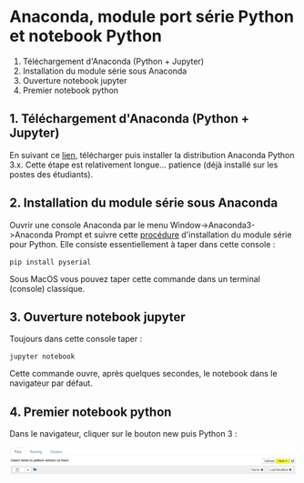 # Anaconda, module port série Python et notebook Python

1. Téléchargement d'Anaconda (Python + Jupyter)
2. Installation du module série sous Anaconda
3. Ouverture notebook jupyter
4. Premier notebook python

## 1. Téléchargement d'Anaconda (Python + Jupyter)
En suivant ce [lien,](https://www.anaconda.com/download/) télécharger puis installer la distribution Anaconda Python 3.x. Cette étape est relativement longue... patience (déjà installé sur les postes des étudiants).

## 2. Installation du module série sous Anaconda
Ouvrir une console Anaconda par le menu Window->Anaconda3->Anaconda Prompt et suivre cette [procédure](https://github.com/pyserial/pyserial/) d'installation du module série pour Python. Elle consiste essentiellement à taper dans cette console :

    pip install pyserial 
Sous MacOS vous pouvez taper cette commande dans un terminal (console) classique.

## 3. Ouverture notebook jupyter
Toujours dans cette console taper :

    jupyter notebook

Cette commande ouvre, après quelques secondes, le notebook dans le navigateur par défaut.

## 4. Premier notebook python
Dans le navigateur, cliquer sur le bouton new puis Python 3 :

![Python Notebook](newPythonNoteBook.PNG)
